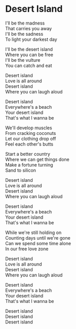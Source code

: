 # Desert Island  

I'll be the madness  
That carries you away  
I'll be the sadness  
To light your darkest day  

I'll be the desert island  
Where you can be free  
I'll be the vulture  
You can catch and eat  

Desert island  
Love is all around  
Desert island  
Where you can laugh aloud  

Desert island  
Everywhere's a beach  
Your desert island  
That's what I wanna be  

We'll develop muscles  
From cracking coconuts  
Let our clothing drop off  
Feel each other's butts  

Start a better country  
Where we can get things done  
Make a fortune turning  
Sand to silicon  

Desert island  
Love is all around  
Desert island  
Where you can laugh aloud  

Desert island  
Everywhere's a beach  
Your desert island  
That's what I wanna be  

While we're still holding on  
Counting days until we're gone  
Can we spend some time alone  
In our free love zone  

Desert island  
Love is all around  
Desert island  
Where you can laugh aloud  

Desert island  
Everywhere's a beach  
Your desert island  
That's what I wanna be  

Desert island  
Desert island  
Desert island  
